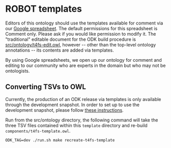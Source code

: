 # ROBOT templates

Editors of this ontology should use the templates available for comment via our [Google spreadsheet](https://docs.google.com/spreadsheets/d/1pu9o8oiP1hwnyQk1tv_8cdoe07GngINRD5pGz04m4Zo/edit?usp=sharing). The default permissions for this spreadsheet is Comment only. Please ask if you would like permission to modify it. The "traditional" editable document for the ODK build procedure is [src/ontology/t4fs-edit.owl](src/ontology/t4fs-edit.owl), however -- other than the top-level ontology annotations -- its contents are added via templates.

By using Google spreadsheets, we open up our ontology for comment and editing to our community who are experts in the domain but who may not be ontologists.

## Converting TSVs to OWL

Currently, the production of an ODK release via templates is only available through the development snapshot. In order to set up to use the development snapshot, please follow [these instructions](https://github.com/INCATools/ontology-development-kit/blob/master/docs/ODKDevelopmentSnapshot.md).

Run from the src/ontology directory, the following command will take the three TSV files contained within this `template` directory and re-build `components/t4fs-template.owl`.

```
ODK_TAG=dev ./run.sh make recreate-t4fs-template
```
